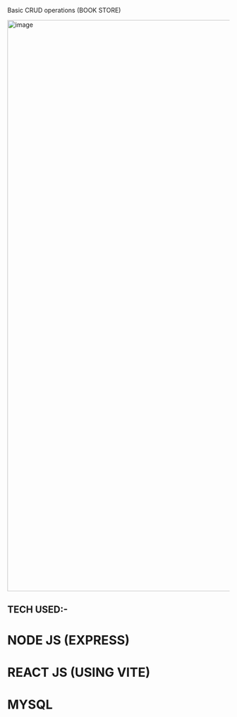 Basic CRUD operations (BOOK STORE)

<img width="1295" alt="image" src="https://github.com/sagarthakkar002/books-store/assets/41735681/aaae984e-3958-4c11-912d-53e7c5b513f9">


## TECH USED:-
# NODE JS (EXPRESS)
# REACT JS (USING VITE)
# MYSQL


